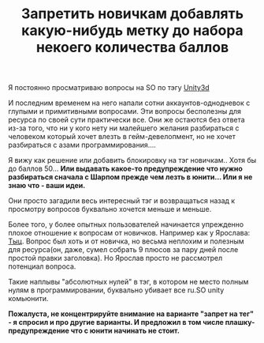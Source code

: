 ﻿---
title: "Запретить новичкам добавлять какую-нибудь метку до набора некоего количества баллов"
se.owner.user_id: 186752
se.owner.display_name: "Andrew"
se.owner.link: "https://ru.meta.stackoverflow.com/users/186752/andrew"
se.link: "https://ru.meta.stackoverflow.com/questions/11348/%d0%97%d0%b0%d0%bf%d1%80%d0%b5%d1%82%d0%b8%d1%82%d1%8c-%d0%bd%d0%be%d0%b2%d0%b8%d1%87%d0%ba%d0%b0%d0%bc-%d0%b4%d0%be%d0%b1%d0%b0%d0%b2%d0%bb%d1%8f%d1%82%d1%8c-%d0%ba%d0%b0%d0%ba%d1%83%d1%8e-%d0%bd%d0%b8%d0%b1%d1%83%d0%b4%d1%8c-%d0%bc%d0%b5%d1%82%d0%ba%d1%83-%d0%b4%d0%be-%d0%bd%d0%b0%d0%b1%d0%be%d1%80%d0%b0-%d0%bd%d0%b5%d0%ba%d0%be%d0%b5%d0%b3%d0%be-%d0%ba%d0%be%d0%bb%d0%b8%d1%87%d0%b5%d1%81%d1%82%d0%b2%d0%b0-%d0%b1%d0%b0%d0%bb"
se.question_id: 11348
se.post_type: question
---
<p>Я постоянно просматриваю вопросы на SO по тэгу <a href="https://ru.stackoverflow.com/questions/tagged/unity3d">Unity3d</a></p>
<p>И последним временем на него напали сотни аккаунтов-однодневок с глупыми и примитивными вопросами. Эти вопросы бесполезны для ресурса по своей сути практически все. Они же остаются без ответа из-за того, что ни у кого нету ни малейшего желания разбираться с человеком который хочет влезть в гейм-девелопмент, но не хочет разбираться с азами программирования....</p>
<p>Я вижу как решение или добавить блокировку на тэг новичкам.. Хотя бы до баллов 50... <strong>Или выдавать какое-то предупреждение что нужно разбираться сначала с Шарпом прежде чем лезть в юнити... Или я не знаю что - ваши идеи.</strong></p>
<p>Они просто загадили весь интересный тэг и возвращаться назад к просмотру вопросов буквально хочется меньше и меньше.</p>
<p>Более того, у более опытных пользователей начинается упрежденно плохое отношение к вопросам от новичков. Например как у Ярослава: <a href="https://ru.stackoverflow.com/questions/1239191/%D0%9A%D0%B0%D0%BA-%D0%BC%D0%B5%D0%BD%D1%8F%D1%82%D1%8C-%D1%81%D0%B8%D0%BB%D1%83-%D0%BF%D1%80%D1%8B%D0%B6%D0%BA%D0%B0-%D0%B2-%D0%B7%D0%B0%D0%B2%D0%B8%D1%81%D0%B8%D0%BC%D0%BE%D1%81%D1%82%D0%B8-%D0%BE%D1%82-%D0%BF%D1%80%D0%BE%D0%B4%D0%BE%D0%BB%D0%B6%D0%B8%D1%82%D0%B5%D0%BB%D1%8C%D0%BD%D0%BE%D1%81%D1%82%D0%B8-%D0%BD%D0%B0%D0%B6%D0%B0%D1%82%D0%B8%D1%8F-%D0%BA%D0%BB%D0%B0%D0%B2%D0%B8%D1%88%D0%B8?noredirect=1#comment2175156_1239191">Тыц</a>. Вопрос был хоть и от новичка, но весьма неплохим и  полезным для ресурса(он, даже, сумел собрать 9 плюсов за пару дней после простой правки заголовка). Но Ярослав просто не рассмотрел потенциал вопроса.</p>
<p>Такие наплывы &quot;абсолютных нулей&quot; в тэг, в котором не место полным нулям в программировании, буквально убивает все ru.SO unity комьюнити.</p>
<p><strong>Пожалуста, не концентрируйте внимание на варианте &quot;запрет на тег&quot; - я спросил и про другие варианты. И предложил в том числе плашку-предупреждение что с юнити начинать не стоит.</strong></p>
